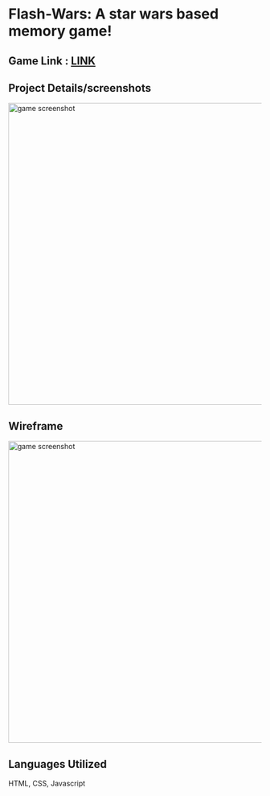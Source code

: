 # Flash-Wars: A star wars based memory game!

## Game Link : [**LINK**](https://nahmad94.github.io/Flash-Wars/index.html)

## Project Details/screenshots

<img width="600px" height="auto" alt="game screenshot" src="https://photos.app.goo.gl/XK3D1tRqTLoKp5xf9">

## Wireframe

<img width="600px" height="auto" alt="game screenshot" src="https://photos.app.goo.gl/2RHtQzJ2cjUJrNaT8">

## Languages Utilized

HTML, CSS, Javascript



